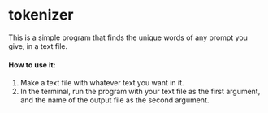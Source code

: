 # tokenizer

This is a simple program that finds the unique words of any prompt you give, in a text file.

#### How to use it:

1. Make a text file with whatever text you want in it.
2. In the terminal, run the program with your text file as the first argument, and the name of the output file as the second argument.

